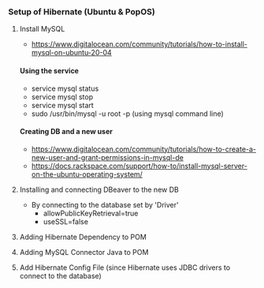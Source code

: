 ### Setup of Hibernate (Ubuntu & PopOS)
 
1. Install MySQL
    - https://www.digitalocean.com/community/tutorials/how-to-install-mysql-on-ubuntu-20-04
    #### Using the service
    - service mysql status
    - service mysql stop
    - service mysql start 
    - sudo /usr/bin/mysql -u root -p (using mysql command line)
   
   #### Creating DB and a new user
   - https://www.digitalocean.com/community/tutorials/how-to-create-a-new-user-and-grant-permissions-in-mysql-de 
   - https://docs.rackspace.com/support/how-to/install-mysql-server-on-the-ubuntu-operating-system/
   
2. Installing and connecting DBeaver to the new DB
   - By connecting to the database set by 'Driver'
     - allowPublicKeyRetrieval=true
     - useSSL=false

3. Adding Hibernate Dependency to POM

4. Adding MySQL Connector Java to POM

5. Add Hibernate Config File (since Hibernate uses JDBC drivers to connect to the database)




   
   

    

   


